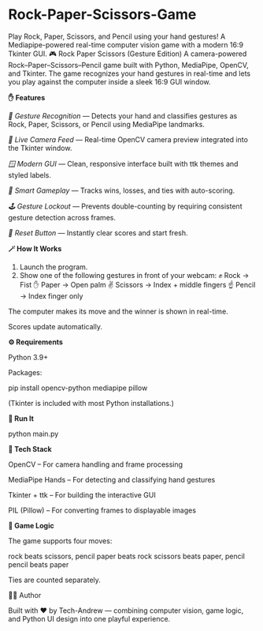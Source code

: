 # Rock-Paper-Scissors-Game
Play Rock, Paper, Scissors, and Pencil using your hand gestures! 
A Mediapipe-powered real-time computer vision game with a modern 16:9 Tkinter GUI.
🎮 Rock Paper Scissors (Gesture Edition)
A camera-powered Rock–Paper–Scissors–Pencil game built with Python, MediaPipe, OpenCV, and Tkinter.
The game recognizes your hand gestures in real-time and lets you play against the computer inside a sleek 16:9 GUI window.

**✋ Features**

_🧠 Gesture Recognition_ — Detects your hand and classifies gestures as Rock, Paper, Scissors, or Pencil using MediaPipe landmarks.

_🎥 Live Camera Feed_ — Real-time OpenCV camera preview integrated into the Tkinter window.

_🪟 Modern GUI_ — Clean, responsive interface built with ttk themes and styled labels.

_🧩 Smart Gameplay_ — Tracks wins, losses, and ties with auto-scoring.

_🕹️ Gesture Lockout_ — Prevents double-counting by requiring consistent gesture detection across frames.

_🧼 Reset Button_ — Instantly clear scores and start fresh.

**🪄 How It Works**
1. Launch the program.
2. Show one of the following gestures in front of your webcam:
✊ Rock → Fist
✋ Paper → Open palm
✌️ Scissors → Index + middle fingers
☝️ Pencil → Index finger only

The computer makes its move and the winner is shown in real-time.

Scores update automatically.

**⚙️ Requirements**

Python 3.9+

Packages:

pip install opencv-python mediapipe pillow

(Tkinter is included with most Python installations.)

**🚀 Run It**

python main.py

**🧩 Tech Stack**

OpenCV – For camera handling and frame processing

MediaPipe Hands – For detecting and classifying hand gestures

Tkinter + ttk – For building the interactive GUI

PIL (Pillow) – For converting frames to displayable images

**🧠 Game Logic**

The game supports four moves:

rock     beats scissors, pencil
paper    beats rock
scissors beats paper, pencil
pencil   beats paper


Ties are counted separately.

🧑‍💻 Author

Built with ❤️ by Tech-Andrew — combining computer vision, game logic, and Python UI design into one playful experience.
